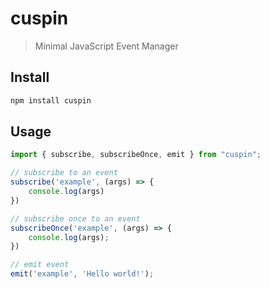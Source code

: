 # cuspin
> Minimal JavaScript Event Manager

## Install

```bash
npm install cuspin
```

## Usage

```javascript
import { subscribe, subscribeOnce, emit } from "cuspin";

// subscribe to an event
subscribe('example', (args) => {
    console.log(args)
})

// subscribe once to an event
subscribeOnce('example', (args) => {
    console.log(args);
})

// emit event
emit('example', 'Hello world!');
```
